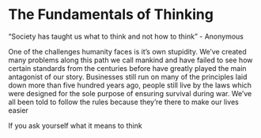 # The Fundamentals of Thinking

“Society has taught us what to think and not how to think” - Anonymous

One of the challenges humanity faces is it’s own stupidity. We’ve created many problems along this path we call mankind and have failed to see how certain standards from the centuries before have greatly played the main antagonist of our story. Businesses still run on many of the principles laid down more than five hundred years ago, people still live by the laws which were designed for the sole purpose of ensuring survival during war. We’ve all been told to follow the rules because they’re there to make our lives easier

If you ask yourself what it means to think 